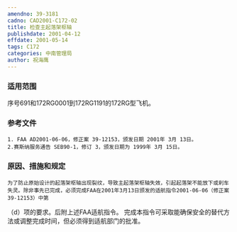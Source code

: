 ```yaml
---
amendno: 39-3181
cadno: CAD2001-C172-02
title: 检查主起落架枢轴
publishdate: 2001-04-12
effdate: 2001-05-14
tags: C172
categories: 中南管理局
author: 祝海鹰
---
```


### 适用范围 
序号691和172RG0001到172RG1191的172RG型飞机。

### 参考文件
    1. FAA AD2001-06-06，修正案 39-12153，颁发日期 2001年 3月 13日。
    2.赛斯纳服务通告 SEB90-1，修订 3，颁发日期为 1999年 3月 15日。


### 原因、措施和规定 
    为了防止原始设计的起落架枢轴出现裂纹，导致主起落架枢轴失效，引起起落架不能放下或刹车失灵。除非事先已完成，必须完成FAA在2001年3月13日颁发的适航指令2001-06-06（修正案39-12153）中第
（d）项的要求。后附上述FAA适航指令。 
    完成本指令可采取能确保安全的替代方法或调整完成时间，但必须得到适航部门的批准。
